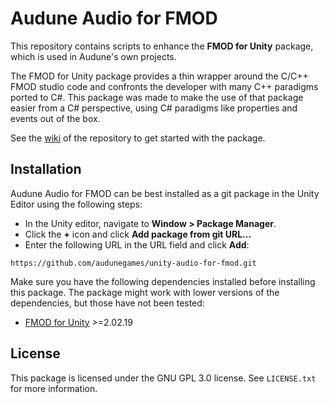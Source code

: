 # Audune Audio for FMOD

This repository contains scripts to enhance the **FMOD for Unity** package, which is used in Audune's own projects.

The FMOD for Unity package provides a thin wrapper around the C/C++ FMOD studio code and confronts the developer with many C++ paradigms ported to C#. This package was made to make the use of that package easier from a C# perspective, using C# paradigms like properties and events out of the box.

See the [wiki](https://github.com/audunegames/unity-audio-for-fmod/wiki) of the repository to get started with the package.

## Installation

Audune Audio for FMOD can be best installed as a git package in the Unity Editor using the following steps:

* In the Unity editor, navigate to **Window > Package Manager**.
* Click the **+** icon and click **Add package from git URL...**
* Enter the following URL in the URL field and click **Add**:

```
https://github.com/audunegames/unity-audio-for-fmod.git
```

Make sure you have the following dependencies installed before installing this package. The package might work with lower versions of the dependencies, but those have not been tested:

* [FMOD for Unity](https://fmod.com/download#fmodforunity) >=2.02.19

## License

This package is licensed under the GNU GPL 3.0 license. See `LICENSE.txt` for more information.
